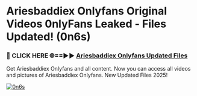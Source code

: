 # Ariesbaddiex Onlyfans Original Videos 0nlyFans Leaked - Files Updated! (0n6s)

<h3>🔴 CLICK HERE 🌐==►► <a href="https://tinyurl.com/ehrbuxhb" rel="nofollow">Ariesbaddiex Onlyfans Updated Files</a></h3>

Get Ariesbaddiex Onlyfans and all content. Now you can access all videos and pictures of Ariesbaddiex Onlyfans. New Updated Files 2025!

[![0n6s](https://i.imgur.com/lVYEuWS.gif)](https://tinyurl.com/ehrbuxhb)
